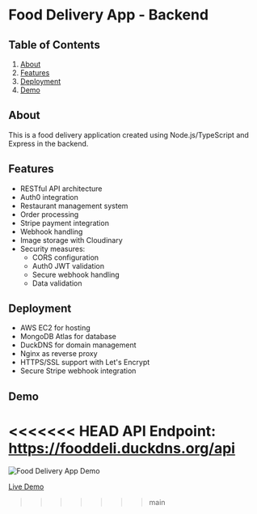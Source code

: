 # Food Delivery App - Backend

## Table of Contents

<ol>
  <li><a href="#about">About</a></li>
  <li><a href="#features">Features</a></li>
  <li><a href="#deployment">Deployment</a></li>
  <li><a href="#demo">Demo</a></li>
</ol>

## About

This is a food delivery application created using Node.js/TypeScript and Express in the backend.

## Features

- RESTful API architecture
- Auth0 integration
- Restaurant management system
- Order processing
- Stripe payment integration
- Webhook handling
- Image storage with Cloudinary
- Security measures:
  - CORS configuration
  - Auth0 JWT validation
  - Secure webhook handling
  - Data validation

## Deployment

- AWS EC2 for hosting
- MongoDB Atlas for database
- DuckDNS for domain management
- Nginx as reverse proxy
- HTTPS/SSL support with Let's Encrypt
- Secure Stripe webhook integration

## Demo

<<<<<<< HEAD
API Endpoint: https://fooddeli.duckdns.org/api
=======
![Food Delivery App Demo](https://res.cloudinary.com/dls9pinnl/image/upload/t_chatappresize/v1716250047/desertgo_vljrlt.jpg)

[Live Demo](https://fooddeli.duckdns.org)
>>>>>>> main
